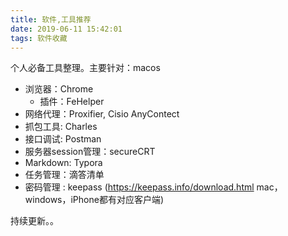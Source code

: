 ```yaml
---
title: 软件,工具推荐
date: 2019-06-11 15:42:01
tags: 软件收藏
---
```


个人必备工具整理。主要针对：macos

- 浏览器：Chrome
	- 插件：FeHelper
- 网络代理：Proxifier,  Cisio AnyContect
- 抓包工具: Charles
- 接口调试: Postman
- 服务器session管理：secureCRT
- Markdown: Typora
- 任务管理：滴答清单
- 密码管理 : keepass (https://keepass.info/download.html mac，windows，iPhone都有对应客户端)



持续更新。。